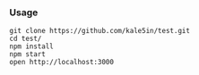 ### Usage

```
git clone https://github.com/kale5in/test.git
cd test/
npm install
npm start
open http://localhost:3000
```
